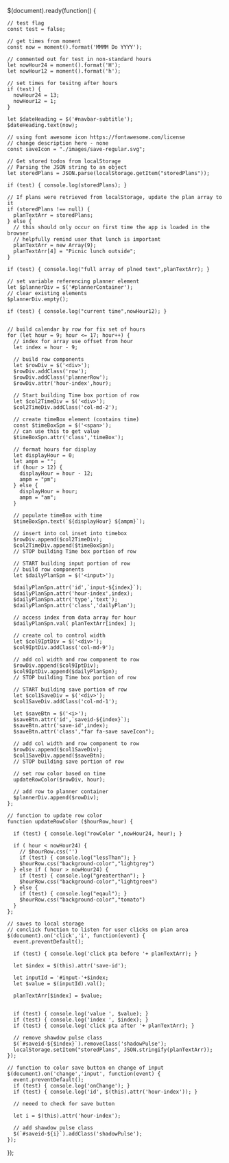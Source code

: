 $(document).ready(function() {
  
    // test flag
    const test = false;
  
    // get times from moment
    const now = moment().format('MMMM Do YYYY');
  
    // commented out for test in non-standard hours
    let nowHour24 = moment().format('H');
    let nowHour12 = moment().format('h');
  
    // set times for tesitng after hours
    if (test) {
      nowHour24 = 13;
      nowHour12 = 1;
    }
  
    let $dateHeading = $('#navbar-subtitle');
    $dateHeading.text(now);
    
    // using font awesome icon https://fontawesome.com/license
    // change description here - none
    const saveIcon = "./images/save-regular.svg"; 
  
    // Get stored todos from localStorage
    // Parsing the JSON string to an object
    let storedPlans = JSON.parse(localStorage.getItem("storedPlans"));
  
    if (test) { console.log(storedPlans); }
  
    // If plans were retrieved from localStorage, update the plan array to it
    if (storedPlans !== null) {
      planTextArr = storedPlans;
    } else {
      // this should only occur on first time the app is loaded in the browser
      // helpfully remind user that lunch is important
      planTextArr = new Array(9);
      planTextArr[4] = "Picnic lunch outside";
    }
  
    if (test) { console.log("full array of plned text",planTextArr); }
  
    // set variable referencing planner element
    let $plannerDiv = $('#plannerContainer');
    // clear existing elements
    $plannerDiv.empty();
  
    if (test) { console.log("current time",nowHour12); }
  
  
    // build calendar by row for fix set of hours
    for (let hour = 9; hour <= 17; hour++) {
      // index for array use offset from hour
      let index = hour - 9;
      
      // build row components
      let $rowDiv = $('<div>');
      $rowDiv.addClass('row');
      $rowDiv.addClass('plannerRow');
      $rowDiv.attr('hour-index',hour);
    
      // Start building Time box portion of row
      let $col2TimeDiv = $('<div>');
      $col2TimeDiv.addClass('col-md-2');
    
      // create timeBox element (contains time)
      const $timeBoxSpn = $('<span>');
      // can use this to get value
      $timeBoxSpn.attr('class','timeBox');
      
      // format hours for display
      let displayHour = 0;
      let ampm = "";
      if (hour > 12) { 
        displayHour = hour - 12;
        ampm = "pm";
      } else {
        displayHour = hour;
        ampm = "am";
      }
      
      // populate timeBox with time
      $timeBoxSpn.text(`${displayHour} ${ampm}`);
  
      // insert into col inset into timebox
      $rowDiv.append($col2TimeDiv);
      $col2TimeDiv.append($timeBoxSpn);
      // STOP building Time box portion of row
  
      // START building input portion of row
      // build row components
      let $dailyPlanSpn = $('<input>');
  
      $dailyPlanSpn.attr('id',`input-${index}`);
      $dailyPlanSpn.attr('hour-index',index);
      $dailyPlanSpn.attr('type','text');
      $dailyPlanSpn.attr('class','dailyPlan');
  
      // access index from data array for hour 
      $dailyPlanSpn.val( planTextArr[index] );
      
      // create col to control width
      let $col9IptDiv = $('<div>');
      $col9IptDiv.addClass('col-md-9');
  
      // add col width and row component to row
      $rowDiv.append($col9IptDiv);
      $col9IptDiv.append($dailyPlanSpn);
      // STOP building Time box portion of row
  
      // START building save portion of row
      let $col1SaveDiv = $('<div>');
      $col1SaveDiv.addClass('col-md-1');
  
      let $saveBtn = $('<i>');
      $saveBtn.attr('id',`saveid-${index}`);
      $saveBtn.attr('save-id',index);
      $saveBtn.attr('class',"far fa-save saveIcon");
      
      // add col width and row component to row
      $rowDiv.append($col1SaveDiv);
      $col1SaveDiv.append($saveBtn);
      // STOP building save portion of row
  
      // set row color based on time
      updateRowColor($rowDiv, hour);
      
      // add row to planner container
      $plannerDiv.append($rowDiv);
    };
  
    // function to update row color
    function updateRowColor ($hourRow,hour) { 
  
      if (test) { console.log("rowColor ",nowHour24, hour); }
  
      if ( hour < nowHour24) {
        // $hourRow.css('')
        if (test) { console.log("lessThan"); }
        $hourRow.css("background-color","lightgrey")
      } else if ( hour > nowHour24) {
        if (test) { console.log("greaterthan"); }
        $hourRow.css("background-color","lightgreen")
      } else {
        if (test) { console.log("eqaul"); }
        $hourRow.css("background-color","tomato")
      }
    };
  
    // saves to local storage
    // conclick function to listen for user clicks on plan area
    $(document).on('click','i', function(event) {
      event.preventDefault();  
  
      if (test) { console.log('click pta before '+ planTextArr); }
  
      let $index = $(this).attr('save-id');
  
      let inputId = '#input-'+$index;
      let $value = $(inputId).val();
  
      planTextArr[$index] = $value;
  
  
      if (test) { console.log('value ', $value); }
      if (test) { console.log('index ', $index); }
      if (test) { console.log('click pta after '+ planTextArr); }
  
      // remove shawdow pulse class
      $(`#saveid-${$index}`).removeClass('shadowPulse');
      localStorage.setItem("storedPlans", JSON.stringify(planTextArr));
    });  
    
    // function to color save button on change of input
    $(document).on('change','input', function(event) {
      event.preventDefault();  
      if (test) { console.log('onChange'); }
      if (test) { console.log('id', $(this).attr('hour-index')); }
  
      // neeed to check for save button
  
      let i = $(this).attr('hour-index');

      // add shawdow pulse class
      $(`#saveid-${i}`).addClass('shadowPulse');
    });
  });
